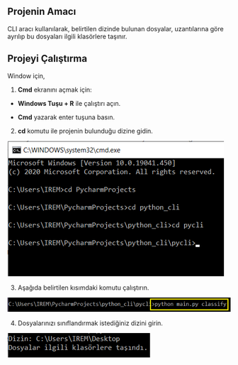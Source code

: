 ## Projenin Amacı

CLI aracı kullanılarak, belirtilen dizinde bulunan dosyalar, uzantılarına göre ayrılıp bu dosyaları ilgili klasörlere taşınır.

## Projeyi Çalıştırma

Window için,
1) **Cmd** ekranını açmak için:
- **Windows Tuşu + R** ile çalıştırı açın.

- **Cmd** yazarak enter tuşuna basın.

2) **cd** komutu ile projenin bulunduğu dizine gidin.

![](https://github.com/iremcivioglu/python-cli/blob/master/project_photos/project_file_path.png)

3) Aşağıda belirtilen kısımdaki komutu çalıştırın.

![](https://github.com/iremcivioglu/python-cli/blob/master/project_photos/run_command.png)

4) Dosyalarınızı sınıflandırmak istediğiniz dizini girin.

![](https://github.com/iremcivioglu/python-cli/blob/master/project_photos/directory.png)
